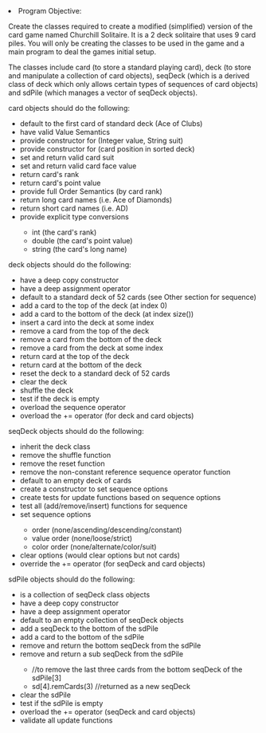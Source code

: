 <li>Program Objective:</li>
   <p>Create the classes required to create a modified (simplified) version of the card game named Churchill Solitaire.  It is a 2 deck solitaire that uses 9 card piles.  You will only be creating the classes to be used in the game and a main program to deal the games initial setup.</p>

   <p>The classes include card (to store a standard playing card), deck (to store and manipulate a collection of card objects), seqDeck (which is a derived class of deck which only allows certain types of sequences of card objects) and sdPile (which manages a vector of seqDeck objects).</p>

   <p>card objects should do the following:</p>
   <ul>
    <li>default to the first card of standard deck (Ace of Clubs)</li>
	<li>have valid Value Semantics</li>
	<li>provide constructor for (Integer value, String suit)</li>
	<li>provide constructor for (card position in sorted deck)</li>
    <li>set and return valid card suit</li>
    <li>set and return valid card face value</li>
    <li>return card's rank</li>
    <li>return card's point value</li>
    <li>provide full Order Semantics (by card rank)</li>
    <li>return long card names (i.e. Ace of Diamonds)</li>
    <li>return short card names (i.e. AD)</li>
	<li>provide explicit type conversions</li>
     <ul>
	  <li>int (the card's rank)</li>
	  <li>double (the card's point value)</li>
      <li>string (the card's long name)</li>
	 </ul>
   </ul>

   <p>deck objects should do the following:</p>
   <ul>
    <li>have a deep copy constructor</li>
    <li>have a deep assignment operator</li>
    <li>default to a standard deck of 52 cards (see Other section for sequence)</li>
    <li>add a card to the top of the deck (at index 0)</li>
    <li>add a card to the bottom of the deck (at index size())</li>
    <li>insert a card into the deck at some index</li>
    <li>remove a card from the top of the deck</li>
    <li>remove a card from the bottom of the deck</li>
    <li>remove a card from the deck at some index</li>
    <li>return card at the top of the deck</li>
    <li>return card at the bottom of the deck</li>
    <li>reset the deck to a standard deck of 52 cards</li>
    <li>clear the deck</li>
    <li>shuffle the deck</li>
    <li>test if the deck is empty</li>
    <li>overload the sequence operator</li>
    <li>overload the += operator (for deck and card objects)</li>
   </ul>

   <p>seqDeck objects should do the following:</p>
   <ul>
    <li>inherit the deck class</li>
    <li>remove the shuffle function</li>
    <li>remove the reset function</li>
    <li>remove the non-constant reference sequence operator function</li>
    <li>default to an empty deck of cards</li>
    <li>create a constructor to set sequence options</li>
    <li>create tests for update functions based on sequence options</li>
    <li>test all (add/remove/insert) functions for sequence</li>
    <li>set sequence options</li>
	<ul>
	 <li>order (none/ascending/descending/constant)</li>
     <li>value order (none/loose/strict)</li>
     <li>color order (none/alternate/color/suit)</li>
	</ul>
    <li>clear options (would clear options but not cards)</li>
    <li>override the += operator (for seqDeck and card objects)</li>
   </ul>

   <p>sdPile objects should do the following:</p>
   <ul>
    <li>is a collection of seqDeck class objects</li>
    <li>have a deep copy constructor</li>
    <li>have a deep assignment operator</li>
    <li>default to an empty collection of seqDeck objects</li>
    <li>add a seqDeck to the bottom of the sdPile</li>
    <li>add a card to the bottom of the sdPile</li>
    <li>remove and return the bottom seqDeck from the sdPile</li>
	<li>remove and return a sub seqDeck from the sdPile</li>
	 <ul>
	  <li>//to remove the last three cards from the bottom seqDeck of the sdPile[3]</li>
	  <li>sd[4].remCards(3)  //returned as a new seqDeck</li>
	  </ul>
    <li>clear the sdPile</li>
    <li>test if the sdPile is empty</li>
    <li>overload the += operator (seqDeck and card objects)</li>
	<li>validate all update functions</li>
   </ul>
